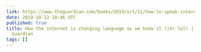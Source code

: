 ```yaml
---
link: https://www.theguardian.com/books/2019/oct/11/how-to-speak-internet-online-writing-richard-godwin
date: 2019-10-13 18:46 UTC
published: true
title: How the internet is changing language as we know it (ikr lol) | Books | The
  Guardian
tags: []
---
```




